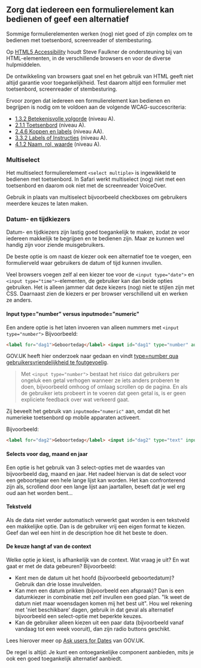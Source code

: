 ## Zorg dat iedereen een formulierelement kan bedienen of geef een alternatief

Sommige formulierelementen werken (nog) niet goed of zijn complex om te bedienen met toetsenbord, screenreader of stembesturing.

Op [HTML5 Accessibility](https://html5accessibility.com/) houdt Steve Faulkner de ondersteuning bij van HTML-elementen, in de verschillende browsers en voor de diverse hulpmiddelen.

De ontwikkeling van browsers gaat snel en het gebruik van HTML geeft niet altijd garantie voor toegankelijkheid. Test daarom altijd een formulier met toetsenbord, screenreader of stembesturing.

Ervoor zorgen dat iedereen een formulierelement kan bedienen en begrijpen is nodig om te voldoen aan de volgende WCAG-succescriteria:

- [1.3.2 Betekenisvolle volgorde](https://www.w3.org/Translations/WCAG22-nl/#info-en-relaties) (niveau A).
- [2.1.1 Toetsenbord](/wcag/2.1.1) (niveau A).
- [2.4.6 Koppen en labels](https://www.w3.org/Translations/WCAG22-nl/#koppen-en-labels) (niveau AA).
- [3.3.2 Labels of Instructies](https://www.w3.org/WAI/WCAG22/Understanding/labels-or-instructions.html) (niveau A).
- [4.1.2 Naam, rol, waarde](/wcag/4.1.2) (niveau A).

### Multiselect

Het multiselect formulierelement `<select multiple>` is ingewikkeld te bedienen met toetsenbord. In Safari werkt multiselect (nog) niet met een toetsenbord en daarom ook niet met de screenreader VoiceOver.

Gebruik in plaats van multiselect bijvoorbeeld checkboxes om gebruikers meerdere keuzes te laten maken.

### Datum- en tijdkiezers

Datum- en tijdkiezers zijn lastig goed toegankelijk te maken, zodat ze voor iedereen makkelijk te begrijpen en te bedienen zijn. Maar ze kunnen wel handig zijn voor ziende muisgebruikers.

De beste optie is om naast de kiezer ook een alternatief toe te voegen, een formulierveld waar gebruikers de datum of tijd kunnen invullen.

Veel browsers voegen zelf al een kiezer toe voor de `<input type="date">` en `<input type="time">`-elementen, de gebruiker kan dan beide opties gebruiken. Het is alleen jammer dat deze kiezers (nog) niet te stijlen zijn met CSS. Daarnaast zien de kiezers er per browser verschillend uit en werken ze anders.

#### Input type="number" versus inputmode="numeric"

Een andere optie is het laten invoeren van alleen nummers met `<input type="number">`
Bijvoorbeeld:

```html
<label for="dag1">Geboortedag</label> <input id="dag1" type="number" autocomplete="bday-day" min="1" max="31" />
```

GOV.UK heeft hier onderzoek naar gedaan en vindt [type=number qua gebruikersvriendelijkheid te foutgevoelig](https://technology.blog.gov.uk/2020/02/24/why-the-gov-uk-design-system-team-changed-the-input-type-for-numbers/).

> Met `<input type="number">` bestaat het risico dat gebruikers per ongeluk een getal verhogen wanneer ze iets anders proberen te doen, bijvoorbeeld omhoog of omlaag scrollen op de pagina. En als de gebruiker iets probeert in te voeren dat geen getal is, is er geen expliciete feedback over wat verkeerd gaat.

Zij beveelt het gebruik van `inputmode="numeric"` aan, omdat dit het numerieke toetsenbord op mobile apparaten activeert.

Bijvoorbeeld:

```html
<label for="dag2">Geboortedag</label> <input id="dag2" type="text" inputmode="numeric" autocomplete="bday-day" />
```

#### Selects voor dag, maand en jaar

Een optie is het gebruik van 3 select-opties met de waardes van bijvoorbeeld dag, maand en jaar. Het nadeel hiervan is dat de select voor een geboortejaar een hele lange lijst kan worden. Het kan confronterend zijn als, scrollend door een lange lijst aan jaartallen, beseft dat je wel erg oud aan het worden bent...

#### Tekstveld

Als de data niet verder automatisch verwerkt gaat worden is een tekstveld een makkelijke optie. Dan is de gebruiker vrij een eigen format te kiezen. Geef dan wel een hint in de description hoe dit het beste te doen.

#### De keuze hangt af van de context

Welke optie je kiest, is afhankelijk van de context. Wat vraag je uit? En wat gaat er met de data gebeuren? Bijvoorbeeld:

- Kent men de datum uit het hoofd (bijvoorbeeld geboortedatum)? Gebruik dan drie losse invulvelden.
- Kan men een datum prikken (bijvoorbeeld een afspraak)? Dan is een datumkiezer in combinatie met zelf invullen een goed plan. "Ik weet de datum niet maar woensdagen komen mij het best uit". Hou wel rekening met 'niet beschikbare' dagen, gebruik in dat geval als alternatief bijvoorbeeld een select-optie met beperkte keuzes.
- Kan de gebruiker alleen kiezen uit een paar data (bijvoorbeeld vanaf vandaag tot een week vooruit), dan zijn radio buttons geschikt.

Lees hierover meer op [Ask users for Dates](https://design-system.service.gov.uk/patterns/dates/) van GOV.UK.

De regel is altijd: Je kunt een ontoegankelijke component aanbieden, mits je ook een goed toegankelijk alternatief aanbiedt.
